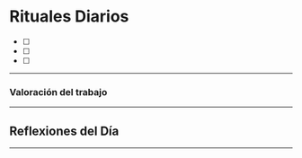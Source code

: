 # Rituales Diarios
- [ ] 
- [ ] 
- [ ] 

---
### Valoración del trabajo 

---

## Reflexiones del Día

---